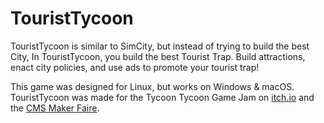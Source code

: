 # TouristTycoon

TouristTycoon is similar to SimCity, but instead of trying to build the best City, In TouristTycoon, you build the best Tourist Trap. 
Build attractions, enact city policies, and use ads to promote your tourist trap!

This game was designed for Linux, but works on Windows & macOS. TouristTycoon was made for the Tycoon Tycoon Game Jam on [itch.io](https://itch.io/jam/jam-tycoon-tycoon-jam) 
and the [CMS Maker Faire](https://makery.pvsd.net/makerfaire/).
